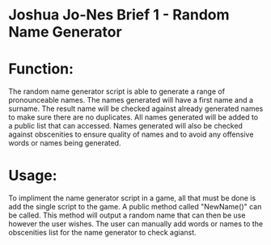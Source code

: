 # Joshua Jo-Nes Brief 1 - Random Name Generator

# Function:

The random name generator script is able to generate a range of pronounceable names. The names generated will have a first name and a surname. The result name will be checked against already generated names to make sure there are no duplicates. All names generated will be added to a public list that can accessed. Names generated will also be checked against obscenities to ensure quality of names and to avoid any offensive words or names being generated.

# Usage:

To impliment the name generator script in a game, all that must be done is add the single script to the game. A public method called "NewName()" can be called. This method will output a random name that can then be use however the user wishes. The user can manually add words or names to the obscenities list for the name generator to check agianst.

